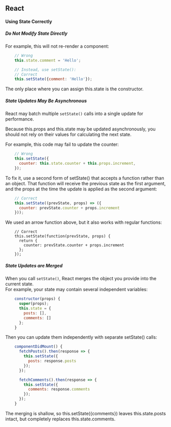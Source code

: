## React

#### Using State Correctly
##### Do Not Modify State Directly
For example, this will not re-render a component:

``` javascript
    // Wrong
    this.state.comment = 'Hello';

    // Instead, use setState():
    // Correct
    this.setState({comment: 'Hello'});
```
The only place where you can assign this.state is the constructor.

##### State Updates May Be Asynchronous
React may batch multiple `setState()` calls into a single update for performance.

Because this.props and this.state may be updated asynchronously, you should not rely on their values for calculating the next state.  

For example, this code may fail to update the counter:

``` javascript
    // Wrong
    this.setState({
      counter: this.state.counter + this.props.increment,
    });
```
To fix it, use a second form of setState() that accepts a function rather than an object. That function will receive the previous state as the first argument, and the props at the time the update is applied as the second argument:  

``` javascript
    // Correct
    this.setState((prevState, props) => ({
      counter: prevState.counter + props.increment
    }));
```
We used an arrow function above, but it also works with regular functions:

``` javascirpt
    // Correct
    this.setState(function(prevState, props) {
      return {
        counter: prevState.counter + props.increment
      };
    });
```

##### State Updates are Merged
When you call `setState()`, React merges the object you provide into the current state.  
For example, your state may contain several independent variables:

``` javascript
    constructor(props) {
      super(props);
      this.state = {
        posts: [],
        comments: []
      };
    }
```
Then you can update them independently with separate setState() calls:

``` javascript
    componentDidMount() {
      fetchPosts().then(response => {
        this.setState({
          posts: response.posts
        });
      });

      fetchComments().then(response => {
        this.setState({
          comments: response.comments
        });
      });
    }
```
The merging is shallow, so this.setState({comments}) leaves this.state.posts intact, but completely
replaces this.state.comments.
